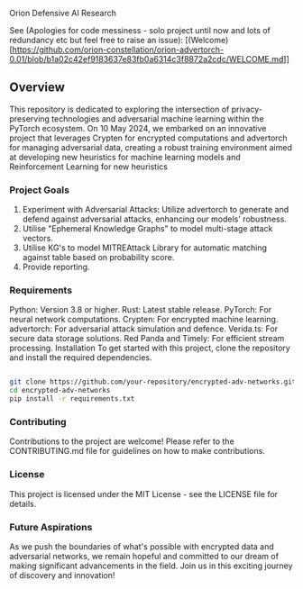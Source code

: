 Orion Defensive AI Research

See (Apologies for code messiness - solo project until now and lots of redundancy etc but feel free to raise an issue):
[(Welcome)[https://github.com/orion-constellation/orion-advertorch-0.01/blob/b1a02c42ef9183637e83fb0a6314c3f8872a2cdc/WELCOME.md]]

## Overview
This repository is dedicated to exploring the intersection of privacy-preserving technologies and adversarial machine learning within the PyTorch ecosystem. On 10 May 2024, we embarked on an innovative project that leverages Crypten for encrypted computations and advertorch for managing adversarial data, creating a robust training environment aimed at developing new heuristics for machine learning models and Reinforcement Learning for new heuristics

### Project Goals
1. Experiment with Adversarial Attacks: Utilize advertorch to generate and defend against adversarial attacks, enhancing our models' robustness.
2. Utilise "Ephemeral Knowledge Graphs" to model multi-stage attack vectors.
3. Utilise KG's to model MITREAttack Library for automatic matching against table based on probability score.
4. Provide reporting.

### Requirements
Python: Version 3.8 or higher.
Rust: Latest stable release.
PyTorch: For neural network computations.
Crypten: For encrypted machine learning.
advertorch: For adversarial attack simulation and defence.
Verida.ts: For secure data storage solutions.
Red Panda and Timely: For efficient stream processing.
Installation
To get started with this project, clone the repository and install the required dependencies.

```bash

git clone https://github.com/your-repository/encrypted-adv-networks.git
cd encrypted-adv-networks
pip install -r requirements.txt
```

### Contributing
Contributions to the project are welcome! Please refer to the CONTRIBUTING.md file for guidelines on how to make contributions.

### License
This project is licensed under the MIT License - see the LICENSE file for details.

### Future Aspirations
As we push the boundaries of what's possible with encrypted data and adversarial networks, we remain hopeful and committed to our dream of making significant advancements in the field. Join us in this exciting journey of discovery and innovation!
